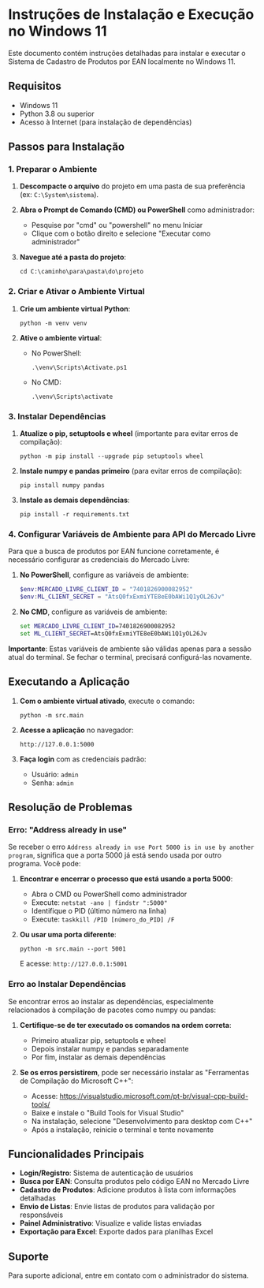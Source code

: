 # Instruções de Instalação e Execução no Windows 11

Este documento contém instruções detalhadas para instalar e executar o Sistema de Cadastro de Produtos por EAN localmente no Windows 11.

## Requisitos

- Windows 11
- Python 3.8 ou superior
- Acesso à Internet (para instalação de dependências)

## Passos para Instalação

### 1. Preparar o Ambiente

1. **Descompacte o arquivo** do projeto em uma pasta de sua preferência (ex: `C:\System\sistema`).

2. **Abra o Prompt de Comando (CMD) ou PowerShell** como administrador:
   - Pesquise por "cmd" ou "powershell" no menu Iniciar
   - Clique com o botão direito e selecione "Executar como administrador"

3. **Navegue até a pasta do projeto**:
   ```
   cd C:\caminho\para\pasta\do\projeto
   ```

### 2. Criar e Ativar o Ambiente Virtual

1. **Crie um ambiente virtual Python**:
   ```
   python -m venv venv
   ```

2. **Ative o ambiente virtual**:
   - No PowerShell:
     ```
     .\venv\Scripts\Activate.ps1
     ```
   - No CMD:
     ```
     .\venv\Scripts\activate
     ```

### 3. Instalar Dependências

1. **Atualize o pip, setuptools e wheel** (importante para evitar erros de compilação):
   ```
   python -m pip install --upgrade pip setuptools wheel
   ```

2. **Instale numpy e pandas primeiro** (para evitar erros de compilação):
   ```
   pip install numpy pandas
   ```

3. **Instale as demais dependências**:
   ```
   pip install -r requirements.txt
   ```

### 4. Configurar Variáveis de Ambiente para API do Mercado Livre

Para que a busca de produtos por EAN funcione corretamente, é necessário configurar as credenciais do Mercado Livre:

1. **No PowerShell**, configure as variáveis de ambiente:
   ```powershell
   $env:MERCADO_LIVRE_CLIENT_ID = "7401826900082952"
   $env:ML_CLIENT_SECRET = "AtsQ0fxExmiYTE8eE0bAWi1Q1yOL26Jv"
   ```

2. **No CMD**, configure as variáveis de ambiente:
   ```cmd
   set MERCADO_LIVRE_CLIENT_ID=7401826900082952
   set ML_CLIENT_SECRET=AtsQ0fxExmiYTE8eE0bAWi1Q1yOL26Jv
   ```

**Importante**: Estas variáveis de ambiente são válidas apenas para a sessão atual do terminal. Se fechar o terminal, precisará configurá-las novamente.

## Executando a Aplicação

1. **Com o ambiente virtual ativado**, execute o comando:
   ```
   python -m src.main
   ```

2. **Acesse a aplicação** no navegador:
   ```
   http://127.0.0.1:5000
   ```

3. **Faça login** com as credenciais padrão:
   - Usuário: `admin`
   - Senha: `admin`

## Resolução de Problemas

### Erro: "Address already in use"

Se receber o erro `Address already in use Port 5000 is in use by another program`, significa que a porta 5000 já está sendo usada por outro programa. Você pode:

1. **Encontrar e encerrar o processo que está usando a porta 5000**:
   - Abra o CMD ou PowerShell como administrador
   - Execute: `netstat -ano | findstr ":5000"`
   - Identifique o PID (último número na linha)
   - Execute: `taskkill /PID [número_do_PID] /F`

2. **Ou usar uma porta diferente**:
   ```
   python -m src.main --port 5001
   ```
   E acesse: `http://127.0.0.1:5001`

### Erro ao Instalar Dependências

Se encontrar erros ao instalar as dependências, especialmente relacionados à compilação de pacotes como numpy ou pandas:

1. **Certifique-se de ter executado os comandos na ordem correta**:
   - Primeiro atualizar pip, setuptools e wheel
   - Depois instalar numpy e pandas separadamente
   - Por fim, instalar as demais dependências

2. **Se os erros persistirem**, pode ser necessário instalar as "Ferramentas de Compilação do Microsoft C++":
   - Acesse: https://visualstudio.microsoft.com/pt-br/visual-cpp-build-tools/
   - Baixe e instale o "Build Tools for Visual Studio"
   - Na instalação, selecione "Desenvolvimento para desktop com C++"
   - Após a instalação, reinicie o terminal e tente novamente

## Funcionalidades Principais

- **Login/Registro**: Sistema de autenticação de usuários
- **Busca por EAN**: Consulta produtos pelo código EAN no Mercado Livre
- **Cadastro de Produtos**: Adicione produtos à lista com informações detalhadas
- **Envio de Listas**: Envie listas de produtos para validação por responsáveis
- **Painel Administrativo**: Visualize e valide listas enviadas
- **Exportação para Excel**: Exporte dados para planilhas Excel

## Suporte

Para suporte adicional, entre em contato com o administrador do sistema.
